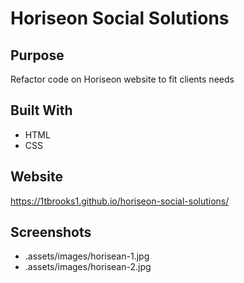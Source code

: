 # Horiseon Social Solutions

## Purpose

Refactor code on Horiseon website to fit clients needs

## Built With

- HTML
- CSS

## Website

https://1tbrooks1.github.io/horiseon-social-solutions/

## Screenshots
* .assets/images/horisean-1.jpg
* .assets/images/horisean-2.jpg


